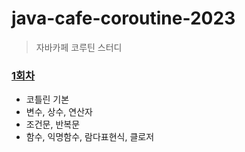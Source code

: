 # java-cafe-coroutine-2023

> 자바카페 코루틴 스터디

### [1회차](round/round_1.md)
- 코틀린 기본
- 변수, 상수, 연산자
- 조건문, 반복문
- 함수, 익명함수, 람다표현식, 클로저
